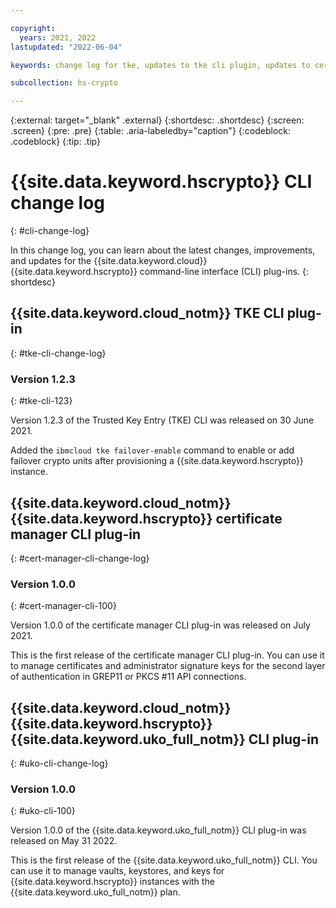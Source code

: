 ```yaml
---

copyright:
  years: 2021, 2022
lastupdated: "2022-06-04"

keywords: change log for tke, updates to tke cli plugin, updates to cert manager cli plugin

subcollection: hs-crypto

---
```


{:external: target="_blank" .external}
{:shortdesc: .shortdesc}
{:screen: .screen}
{:pre: .pre}
{:table: .aria-labeledby="caption"}
{:codeblock: .codeblock}
{:tip: .tip}

# {{site.data.keyword.hscrypto}} CLI change log
{: #cli-change-log}

In this change log, you can learn about the latest changes, improvements, and updates for the {{site.data.keyword.cloud}} {{site.data.keyword.hscrypto}} command-line interface (CLI) plug-ins.
{: shortdesc}

## {{site.data.keyword.cloud_notm}} TKE CLI plug-in
{: #tke-cli-change-log}

### Version 1.2.3
{: #tke-cli-123}

Version 1.2.3 of the Trusted Key Entry (TKE) CLI was released on 30 June 2021.

Added the `ibmcloud tke failover-enable` command to enable or add failover crypto units after provisioning a {{site.data.keyword.hscrypto}} instance.

## {{site.data.keyword.cloud_notm}} {{site.data.keyword.hscrypto}} certificate manager CLI plug-in
{: #cert-manager-cli-change-log}

### Version 1.0.0
{: #cert-manager-cli-100}

Version 1.0.0 of the certificate manager CLI plug-in was released on July 2021.

This is the first release of the certificate manager CLI plug-in. You can use it to manage certificates and administrator signature keys for the second layer of authentication in GREP11 or PKCS #11 API connections.



## {{site.data.keyword.cloud_notm}} {{site.data.keyword.hscrypto}} {{site.data.keyword.uko_full_notm}} CLI plug-in
{: #uko-cli-change-log}

### Version 1.0.0
{: #uko-cli-100}

Version 1.0.0 of the {{site.data.keyword.uko_full_notm}} CLI plug-in was released on May 31 2022.

This is the first release of the {{site.data.keyword.uko_full_notm}} CLI. You can use it to manage vaults, keystores, and keys for {{site.data.keyword.hscrypto}} instances with the {{site.data.keyword.uko_full_notm}} plan.

